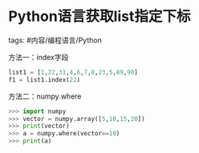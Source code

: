 # Python语言获取list指定下标

tags: #内容/编程语言/Python 


方法一：index字段

```python
list1 = [1,22,31,4,6,7,8,23,5,89,90]
f1 = list1.index(22)
```


方法二：numpy.where
```python
>>> import numpy
>>> vector = numpy.array([5,10,15,20])
>>> print(vector)
>>> a = numpy.where(vector==10)  
>>> print(a)

```



